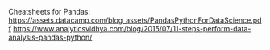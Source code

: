 

Cheatsheets for Pandas:
https://assets.datacamp.com/blog_assets/PandasPythonForDataScience.pdf
https://www.analyticsvidhya.com/blog/2015/07/11-steps-perform-data-analysis-pandas-python/
